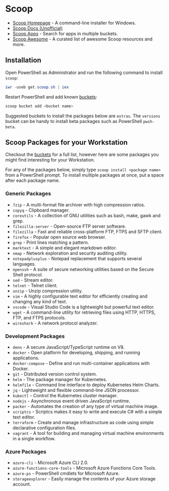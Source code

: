 # Scoop

* [Scoop Homepage](https://scoop.sh/) - A command-line installer for Windows.
* [Scoop Docs (Unofficial)](https://scoop-docs.now.sh/)
* [Scoop Apps](https://scoop-docs.now.sh/apps/) - Search for apps in multiple buckets.
* [Scoop Awesome](https://github.com/ScoopInstaller/Awesome) - A curated list of awesome Scoop resources and more.

## Installation

Open PowerShell as Administrator and run the following command to install `scoop`:

```powershell
iwr -useb get.scoop.sh | iex
```

Restart PowerShell and add known [buckets](https://github.com/lukesampson/scoop#known-application-buckets):

```powershell
scoop bucket add <bucket name>
```

Suggested buckets to install the packages below are `extras`. The `versions` bucket can be handy to install beta packages such as PowerShell `pwsh-beta`.

## Scoop Packages for your Workstation

Checkout the [buckets](https://github.com/lukesampson/scoop#known-application-buckets) for a full list, however here are some packages you might find interesting for your Workstation.

For any of the packages below, simply type `scoop install <package name>` from a PowerShell prompt. To install multiple packages at once, put a space after each package name.

### Generic Packages

* `7zip` - A multi-format file archiver with high compression ratios.
* `copyq` - Clipboard manager.
* `coreutils` - A collection of GNU utilities such as bash, make, gawk and grep.
* `filezilla-server` - Open-source FTP server software.
* `filezilla` - Fast and reliable cross-platform FTP, FTPS and SFTP client.
* `firefox` - Popular open source web browser.
* `grep` - Print lines matching a pattern.
* `marktext` - A simple and elegant markdown editor.
* `nmap` - Network exploration and security auditing utility.
* `notepadplusplus` - Notepad replacement that supports several languages.
* `openssh` - A suite of secure networking utilities based on the Secure Shell protocol.
* `sed` - Stream editor.
* `telnet` - Telnet client.
* `unzip` - Unzip compression utility.
* `vim` - A highly configurable text editor for efficiently creating and changing any kind of text.
* `vscode` - Visual Studio Code is a lightweight but powerful text editor.
* `wget` - A command-line utility for retrieving files using HTTP, HTTPS, FTP, and FTPS protocols.
* `wireshark` - A network protocol analyzer.

### Development Packages

* `deno` - A secure JavaScript/TypeScript runtime on V8.
* `docker` - Open platform for developing, shipping, and running applications.
* `docker-compose` - Define and run multi-container applications with Docker.
* `git` - Distributed version control system.
* `helm` - The package manager for Kubernetes.
* `helmfile` - Command line interface to deploy Kubernetes Helm Charts.
* `jq` - Lightweight and flexible command-line JSON processor.
* `kubectl` - Control the Kubernetes cluster manager.
* `nodejs` - Asynchronous event driven JavaScript runtime.
* `packer` - Automates the creation of any type of virtual machine image.
* `scriptcs` - Scriptcs makes it easy to write and execute C# with a simple text editor.
* `terraform` - Create and manage infrastructure as code using simple declarative configuration files.
* `vagrant` - A tool for building and managing virtual machine environments in a single workflow.

### Azure Packages

* `azure-cli` - Microsoft Azure CLI 2.0.
* `azure-functions-core-tools` - Microsoft Azure Functions Core Tools.
* `azure-ps` - PowerShell cmdlets for Microsoft Azure.
* `storageexplorer` - Easily manage the contents of your Azure storage account.

